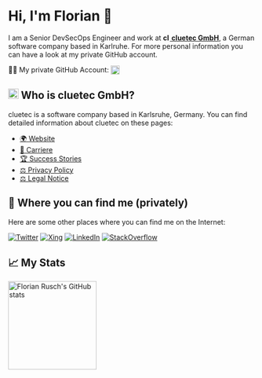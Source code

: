 # Hi, I'm Florian 👋

I am a Senior DevSecOps Engineer and work at [**<img src="https://avatars.githubusercontent.com/u/11868450" alt="cluetec icon" style="width: 1em" /> cluetec GmbH**](https://cluetec.de), a German software company based in Karlruhe. For more personal information you can have a look at my private GitHub account.

👨‍💻 My private GitHub Account: <a href="https://github.com/florianrusch" title="GitHub - florianrusch"><img src="https://img.shields.io/badge/GitHub-florianrusch-white?style=flat&logo=github&logoColor=white" height="18" style="vertical-align: text-top;" /></a>

## <img src="https://avatars.githubusercontent.com/u/11868450" alt="cluetec icon" style="width: 1em" /> Who is cluetec GmbH?

cluetec is a software company based in Karlsruhe, Germany. You can find detailed information about cluetec on these pages:

- [🌍 Website](https://www.cluetec.de/en/)
- [💼 Carriere](https://www.cluetec.de/unternehmen/karriere-bei-cluetec/)
- [🏆 Success Stories](https://www.cluetec.de/en/success-stories/)
- [⚖️ Privacy Policy](https://www.cluetec.de/en/privacy-policy-220803/)
- [⚖️ Legal Notice](https://www.cluetec.de/en/legal-notice/)

## 🤳 Where you can find me (privately)

Here are some other places where you can find me on the Internet:

[![Twitter](https://img.shields.io/badge/Twitter-blue?style=for-the-badge&logo=twitter&logoColor=white)](https://twitter.com/florian_rusch)
[![Xing](https://img.shields.io/badge/Xing-green?style=for-the-badge&logo=xing&logoColor=white)](https://www.xing.com/profile/Florian_Rusch)
[![LinkedIn](https://img.shields.io/badge/Linkedin-blue?style=for-the-badge&logo=linkedin&logoColor=white)](https://www.linkedin.com/in/florianrusch/)
[![StackOverflow](https://img.shields.io/badge/Stackoverflow-orange?style=for-the-badge&logo=stackoverflow&logoColor=white)](https://stackoverflow.com/users/4072522/florian-rusch)

## 📈 My Stats
<a href="https://github.com/florianrusch-cluetec">
  <img height="180em" title="Florian Rusch's GitHub stats" src="https://github-readme-stats.vercel.app/api?username=florianrusch-cluetec&count_private=true&show_icons=true&theme=dracula&include_all_commits=true&bg_color=90,282A36,80165B" />
  <!-- <img height="180em" title="Florian Rusch's top programming languages" src="https://github-readme-stats.vercel.app/api/top-langs/?username=florianrusch-cluetec&layout=compact&custom_title=Most%20Used%20Languages%20on%20GitHub&theme=dracula&langs_count=8&bg_color=90,282A36,80165B" /> -->
</a>

<!-- GitHub Profile Inspirations:
- https://github.com/aler9
- https://github.com/ringabout
- https://github.com/marcusolsson
- https://github.com/jdhao
- https://github.com/jonataslaw
- https://github.com/micaellimedeiros -->
